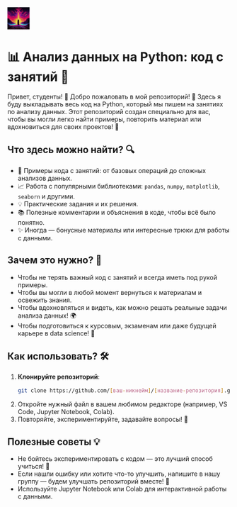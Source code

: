 <img src="https://github.com/ivn-srg/data-analysis-course-omsu/blob/main/resources/photo_2025-02-20%2000.32.38.jpeg" alt="Лого" style="width: 50px; height: 50px;"/>

# 📊 Анализ данных на Python: код с занятий 🚀

Привет, студенты! 👋 Добро пожаловать в мой репозиторий! 🎉 Здесь я буду выкладывать весь код на Python, который мы пишем на занятиях по анализу данных. Этот репозиторий создан специально для вас, чтобы вы могли легко найти примеры, повторить материал или вдохновиться для своих проектов! 🌟

## Что здесь можно найти? 🔍
- 🐍 Примеры кода с занятий: от базовых операций до сложных анализов данных.
- 📈 Работа с популярными библиотеками: `pandas`, `numpy`, `matplotlib`, `seaborn` и другими.
- 💡 Практические задания и их решения.
- 📚 Полезные комментарии и объяснения в коде, чтобы всё было понятно.
- ✨ Иногда — бонусные материалы или интересные трюки для работы с данными.

## Зачем это нужно? 🎯
- Чтобы не терять важный код с занятий и всегда иметь под рукой примеры.
- Чтобы вы могли в любой момент вернуться к материалам и освежить знания.
- Чтобы вдохновляться и видеть, как можно решать реальные задачи анализа данных! 🌍
- Чтобы подготовиться к курсовым, экзаменам или даже будущей карьере в data science! 🚀

## Как использовать? 🛠️
1. **Клонируйте репозиторий**:
   ```bash
   git clone https://github.com/[ваш-никнейм]/[название-репозитория].git
   ```
2. Откройте нужный файл в вашем любимом редакторе (например, VS Code, Jupyter Notebook, Colab).
3. Повторяйте, экспериментируйте, задавайте вопросы! 💬

## Полезные советы 💡
- Не бойтесь экспериментировать с кодом — это лучший способ учиться! 🚀
- Если нашли ошибку или хотите что-то улучшить, напишите в нашу группу — будем улучшать репозиторий вместе! 🙌
- Используйте Jupyter Notebook или Colab для интерактивной работы с данными.
